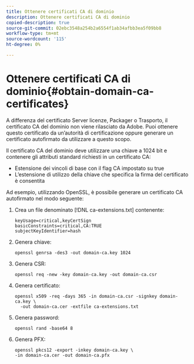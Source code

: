 ```yaml
---
title: Ottenere certificati CA di dominio
description: Ottenere certificati CA di dominio
copied-description: true
source-git-commit: 02ebc3548a254b2a6554f1ab34afbb3ea5f09bb8
workflow-type: tm+mt
source-wordcount: '115'
ht-degree: 0%

---
```


# Ottenere certificati CA di dominio{#obtain-domain-ca-certificates}

A differenza del certificato Server licenze, Packager o Trasporto, il certificato CA del dominio non viene rilasciato da Adobe. Puoi ottenere questo certificato da un’autorità di certificazione oppure generare un certificato autofirmato da utilizzare a questo scopo.

Il certificato CA del dominio deve utilizzare una chiave a 1024 bit e contenere gli attributi standard richiesti in un certificato CA:

* Estensione dei vincoli di base con il flag CA impostato su true
* L’estensione di utilizzo della chiave che specifica la firma del certificato è consentita

Ad esempio, utilizzando OpenSSL, è possibile generare un certificato CA autofirmato nel modo seguente:

1. Crea un file denominato [!DNL ca-extensions.txt] contenente:

   ```
   keyUsage=critical,keyCertSign  
   basicConstraints=critical,CA:TRUE  
   subjectKeyIdentifier=hash 
   ```

1. Genera chiave:

   ```
   openssl genrsa -des3 -out domain-ca.key 1024 
   ```

1. Genera CSR:

   ```
   openssl req -new -key domain-ca.key -out domain-ca.csr 
   ```

1. Genera certificato:

   ```
   openssl x509 -req -days 365 -in domain-ca.csr -signkey domain-ca.key \ 
     -out domain-ca.cer -extfile ca-extensions.txt 
   ```

1. Genera password:

   ```
   openssl rand -base64 8 
   ```

1. Genera PFX:

   ```
   openssl pkcs12 -export -inkey domain-ca.key \ 
   -in domain-ca.cer -out domain-ca.pfx
   ```
